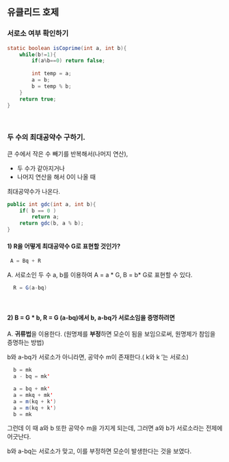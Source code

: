 


## 유클리드 호제
### 서로소 여부 확인하기
```java
static boolean isCoprime(int a, int b){
	while(b!=1){
		if(a%b==0) return false;
	
		int temp = a;
		a = b;
		b = temp % b;
	}
	return true;
}
```

<br>


### 두 수의 최대공약수 구하기.
큰 수에서 작은 수 빼기를 반복해서(나머지 연산),

- 두 수가 같아지거나
- 나머지 연산을 해서 0이 나올 때

최대공약수가 나온다.

```java
public int gdc(int a, int b){
	if( b == 0 )
		return a;
	return gdc(b, a % b);
}
```

#### 1) R을 어떻게 최대공약수 G로 표현할 것인가?

```java
 A = Bq + R
```


A. 서로소인 두 수 a, b를 이용하여
A = a * G, B = b* G로 표현할 수 있다.


```java
  R = G(a-bq)
```

<br>

#### 2) B = G * b, R = G (a-bq)에서 b, a-bq가 서로소임을 증명하려면

A. **귀류법**을 이용한다.
(원명제를 **부정**하면 모순이 됨을 보임으로써, 원명제가 참임을 증명하는 방법)

b와 a-bq가 서로소가 아니라면, 
공약수 m이 존재한다.( k와 k ′는 서로소)


```java
  b = mk
  a - bq = mk'

  a = bq + mk'
  a = mkq + mk'
  a = m(kq + k')
  a = m(kq + k')
  b = mk
```

그런데 이 때 a와 b 또한 공약수 m을 가지게 되는데, 그러면 a와 b가 서로소라는 전제에 어긋난다.  

b와 a-bq는 서로소가 맞고, 이를 부정하면 모순이 발생한다는 것을 보였다.

